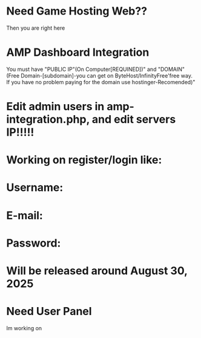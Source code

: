 # Need Game Hosting Web??
Then you are right here
# AMP Dashboard Integration

You must have "PUBLIC IP"(On Computer[REQUINED])" and "DOMAIN"(Free Domain-[subdomain]-you can get on ByteHost/InfinityFree'free way. If you have no problem paying for the domain use hostinger-Recomended)"

# Edit admin users in amp-integration.php, and edit servers IP!!!!!

# Working on register/login like:
# Username:
# E-mail:
# Password:
# Will be released around August 30, 2025

# Need User Panel
Im working on